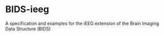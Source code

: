 # BIDS-ieeg
A specification and examples for the iEEG extension of the Brain Imaging Data Structure (BIDS)
